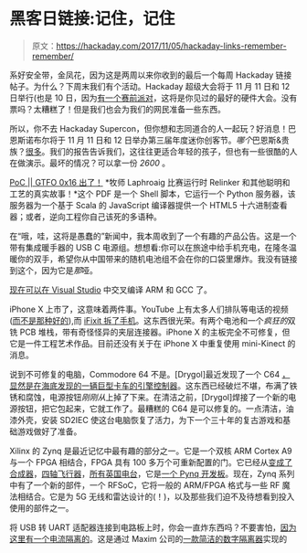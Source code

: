 # 黑客日链接:记住，记住

> 原文：<https://hackaday.com/2017/11/05/hackaday-links-remember-remember/>

系好安全带，金凤花，因为这是两周以来你收到的最后一个每周 Hackaday 链接帖子。为什么？下周末我们有个活动。Hackaday 超级大会将于 11 月 11 日和 12 日举行(也是 10 日，因为[有一个赛前派对](https://www.eventbrite.com/e/hackaday-superconference-2017-kick-off-tickets-38046917354)，这将是你见过的最好的硬件大会。没有票吗？太糟糕了！但是我们也会为我们的网民准备一些东西。

所以，你不去 Hackaday Supercon，但你想和志同道合的人一起玩？好消息！巴恩斯诺布尔将于 11 月 11 日和 12 日举办第三届年度迷你创客节。*哪个*巴恩斯&贵族？[很多](https://www.barnesandnoble.com/blog/barnesy/wp-content/uploads/2017/09/MMF-Blog-Stores4.pdf)。我们的报告告诉我们，这往往更适合年轻的孩子，但也有一些很酷的人在做演示。最坏的情况？可以拿一份 *2600* 。

[PoC || GTFO 0x16 出了！](https://www.alchemistowl.org/pocorgtfo/) *牧师 Laphroaig 比赛运行时 Relinker 和其他聪明和工艺的真实故事！*这个 PDF 是一个 Shell 脚本，它运行一个 Python 服务器，该服务器为一个基于 Scala 的 JavaScript 编译器提供一个 HTML5 十六进制查看器；或者，逆向工程你自己该死的多语种。

在“哦，哇，这将是愚蠢的”新闻中，我本周收到了一个有趣的产品公告。这是一个带有集成暖手器的 USB C 电源组。想想看:你可以在旅途中给手机充电，在隆冬温暖你的双手，希望你从中国带来的随机电池组不会在你的口袋里爆炸。我没有链接到这个，因为它是*那*哑。

[现在可以在 Visual Studio](https://blogs.msdn.microsoft.com/vcblog/2017/10/23/arm-gcc-cross-compilation-in-visual-studio/) 中交叉编译 ARM 和 GCC 了。

iPhone X 上市了，这意味着两件事。YouTube 上有太多人们排队等电话的视频([而不是那种好的](https://www.youtube.com/watch?v=1USvkm46eX0)),而 [iFixit 拆了手机](https://www.ifixit.com/Teardown/iPhone%2BX%2BTeardown/98975)。这东西很光荣。有两个电池和一个*疯狂的*双铣 PCB 堆栈，带有奇怪怪异的夹层连接器。iPhone X 的主板完全不可修复，但它是一件工程艺术作品。目前还没有关于在 iPhone X 中重复使用 mini-Kinect 的消息。

说到不可修复的电脑，Commodore 64 不是。[Drygol]最近发现了一个 C64 [，显然是在海底发现的一辆巨型卡车的引擎控制器](https://www.retrohax.net/extreme-refurbishing-series-episode-1-commodore-64/)。这东西已经破烂不堪，布满了铁锈和腐蚀，电源按钮*刚刚从*上掉了下来。在清洁之前，[Drygol]焊接了一个新的电源按钮，把它包起来，它就工作了。最糟糕的 C64 是可以修复的。一点清洁，油漆外壳，安装 SD2IEC 使这台电脑恢复了活力，为下一个三十年的复古游戏和基础游戏做好了准备。

Xilinx 的 Zynq 是最近记忆中最有趣的部分之一。它是一个双核 ARM Cortex A9 与一个 FPGA 相结合，FPGA 具有 100 多万个可重新配置的门。它已经从[变成了合成器](https://hackaday.com/2015/08/10/zynq-and-the-opl3-music-synthesizer/)，[四轴飞行器](https://hackaday.com/2015/10/14/flying-high-with-zynq/)，[所有英国电台](https://hackaday.com/2016/01/23/35-million-people-didnt-when-zynq-took-over-their-radio/)，它是[一个 Pynq 开发板](https://hackaday.com/2016/01/23/35-million-people-didnt-when-zynq-took-over-their-radio/)。现在，Zynq 系列中有了一个新的部件，一个 RFSoC，它将一般的 ARM/FPGA 格式与一些 RF 魔法相结合。它是为 5G 无线和雷达设计的(！)，以及那些我们迫不及待想看到投入使用的部件之一。

将 USB 转 UART 适配器连接到电路板上时，你会一直炸东西吗？不要害怕，[因为这里有一个电流隔离的](https://hackaday.io/project/27803-debug-board-splittable-isolator)。这是通过 Maxim 公司的[一款简洁的数字隔离器](https://datasheets.maximintegrated.com/en/ds/MAX12930-MAX12931.pdf)实现的